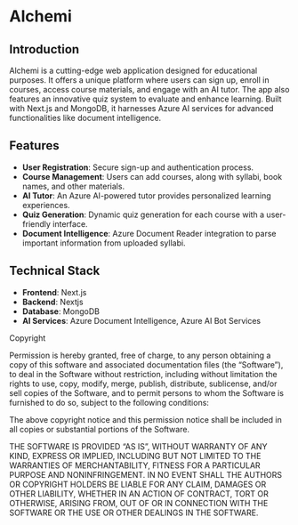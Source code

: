 # Alchemi

## Introduction
Alchemi is a cutting-edge web application designed for educational purposes. It offers a unique platform where users can sign up, enroll in courses, access course materials, and engage with an AI tutor. The app also features an innovative quiz system to evaluate and enhance learning. Built with Next.js and MongoDB, it harnesses Azure AI services for advanced functionalities like document intelligence.

## Features
- **User Registration**: Secure sign-up and authentication process.
- **Course Management**: Users can add courses, along with syllabi, book names, and other materials.
- **AI Tutor**: An Azure AI-powered tutor provides personalized learning experiences.
- **Quiz Generation**: Dynamic quiz generation for each course with a user-friendly interface.
- **Document Intelligence**: Azure Document Reader integration to parse important information from uploaded syllabi.

## Technical Stack
- **Frontend**: Next.js
- **Backend**: Nextjs 
- **Database**: MongoDB
- **AI Services**: Azure Document Intelligence, Azure AI Bot Services
  

Copyright <Alchmei-Team> 

Permission is hereby granted, free of charge, to any person obtaining a copy of this software and associated documentation files (the “Software”), to deal in the Software without restriction, including without limitation the rights to use, copy, modify, merge, publish, distribute, sublicense, and/or sell copies of the Software, and to permit persons to whom the Software is furnished to do so, subject to the following conditions:

The above copyright notice and this permission notice shall be included in all copies or substantial portions of the Software.

THE SOFTWARE IS PROVIDED “AS IS”, WITHOUT WARRANTY OF ANY KIND, EXPRESS OR IMPLIED, INCLUDING BUT NOT LIMITED TO THE WARRANTIES OF MERCHANTABILITY, FITNESS FOR A PARTICULAR PURPOSE AND NONINFRINGEMENT. IN NO EVENT SHALL THE AUTHORS OR COPYRIGHT HOLDERS BE LIABLE FOR ANY CLAIM, DAMAGES OR OTHER LIABILITY, WHETHER IN AN ACTION OF CONTRACT, TORT OR OTHERWISE, ARISING FROM, OUT OF OR IN CONNECTION WITH THE SOFTWARE OR THE USE OR OTHER DEALINGS IN THE SOFTWARE.
